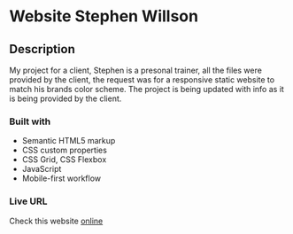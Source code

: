 # Website Stephen Willson

## Description

My project for a client, Stephen is a presonal trainer, all the files were provided by the client, the request was for a responsive static website to match his brands
color scheme. The project is being updated with info as it is being provided by the client.

### Built with

- Semantic HTML5 markup
- CSS custom properties
- CSS Grid, CSS Flexbox
- JavaScript
- Mobile-first workflow

### Live URL

Check this website [online](https://coachswilson.pages.dev/)
